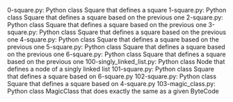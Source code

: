 0-square.py: Python class Square that defines a square
1-square.py: Python class Square that defines a square based on the previous one
2-square.py: Python class Square that defines a square based on the previous one
3-square.py: Python class Square that defines a square based on the previous one
4-square.py: Python class Square that defines a square based on the previous one
5-square.py: Python class Square that defines a square based on the previous one
6-square.py: Python class Square that defines a square based on the previous one
100-singly_linked_list.py: Python class Node that defines a node of a singly linked list
101-square.py: Python class Square that defines a square based on 6-square.py
102-square.py: Python class Square that defines a square based on 4-square.py
103-magic_class.py: Python class MagicClass that does exactly the same as a given ByteCode

